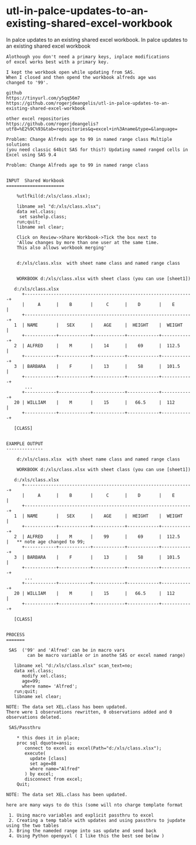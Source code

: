 # utl-in-palce-updates-to-an-existing-shared-excel-workbook
In palce updates to an existing shared excel workbook.
    In palce updates to an existing shared excel workbook

    Alothough you don't need a primary keys, inplace modifications
    of excel works best with a primary key.

    I kept the workbook open while updating from SAS.
    When I closed and then opend the workbook alfreds age was
    changed to '99'.

    github
    https://tinyurl.com/y5qq56m7
    https://github.com/rogerjdeangelis/utl-in-palce-updates-to-an-existing-shared-excel-workbook

    other excel repositories
    https://github.com/rogerjdeangelis?utf8=%E2%9C%93&tab=repositories&q=excel+in%3Aname&type=&language=

    Problem: Change Alfreds age to 99 in named range class Multiple solutions
    (you need classic 64bit SAS for this?) Updating named ranged cells in Excel using SAS 9.4

    Problem: Change Alfreds age to 99 in named range class


    INPUT  Shared Workbook
    ======================

        %utlfkil(d:/xls/class.xlsx);

        libname xel "d:/xls/class.xlsx";
        data xel.class;
         set sashelp.class;
        run;quit;
        libname xel clear;

        Click on Review->Share Workbook->Tick the box next to
        'Allow changes by more than one user at the same time.
        This also allows workbook merging'


        d:/xls/class.xlsx  with sheet name class and named range class


        WORKBOOK d:/xls/class.xlsx with sheet class (you can use [sheet1])

       d:/xls/class.xlsx
          +----------------------------------------------------------------+
          |     A      |    B       |     C      |    D       |    E       |
          +----------------------------------------------------------------+
       1  | NAME       |   SEX      |    AGE     |  HEIGHT    |  WEIGHT    |
          +------------+------------+------------+------------+------------+
       2  | ALFRED     |    M       |    14      |    69      |  112.5     |
          +------------+------------+------------+------------+------------+
       3  | BARBARA    |    F       |    13      |    58      |  101.5     |
          +------------+------------+------------+------------+------------+
           ...
          +------------+------------+------------+------------+------------+
       20 | WILLIAM    |    M       |    15      |   66.5     |  112       |
          +------------+------------+------------+------------+------------+

       [CLASS]


    EXAMPLE OUTPUT
    --------------

        d:/xls/class.xlsx  with sheet name class and named range class

        WORKBOOK d:/xls/class.xlsx with sheet class (you can use [sheet1])

       d:/xls/class.xlsx
          +----------------------------------------------------------------+
          |     A      |    B       |     C      |    D       |    E       |
          +----------------------------------------------------------------+
       1  | NAME       |   SEX      |    AGE     |  HEIGHT    |  WEIGHT    |
          +------------+------------+------------+------------+------------+
       2  | ALFRED     |    M       |    99      |    69      |  112.5     |   ** note age changed to 99;
          +------------+------------+------------+------------+------------+
       3  | BARBARA    |    F       |    13      |    58      |  101.5     |
          +------------+------------+------------+------------+------------+
           ...
          +------------+------------+------------+------------+------------+
       20 | WILLIAM    |    M       |    15      |   66.5     |  112       |
          +------------+------------+------------+------------+------------+

       [CLASS]


    PROCESS
    =======

     SAS  ('99' and 'Alfred' can be in macro vars
            can be macro variable or in anothe SAS or excel named range)

       libname xel "d:/xls/class.xlsx" scan_text=no;
       data xel.class;
          modify xel.class;
          age=99;
          where name= 'Alfred';
       run;quit;
       libname xel clear;

    NOTE: The data set XEL.class has been updated.
    There were 1 observations rewritten, 0 observations added and 0 observations deleted.

     SAS/Passthru

        * this does it in place;
        proc sql dquote=ansi;
           connect to excel as excel(Path="d:/xls/class.xlsx");
           execute(
             update [class]
             set age=88
             where name="Alfred"
           ) by excel;
           disconnect from excel;
        Quit;

    NOTE: The data set XEL.class has been updated.

    here are many ways to do this (some will nto charge template format

     1. Using macro variables and explicit passthru to excel
     2. Creating a temp table with updates and using passthru to jupdate using the two tables
     3. Bring the nameded range into sas update and send back
     4. Using Python openpyxl ( I like this the best see below )




